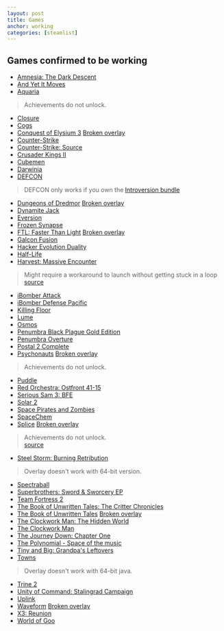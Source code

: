 ```yaml
---
layout: post
title: Games
anchor: working
categories: [steamlist]
---
```


Games confirmed to be working
-----------------------------

- [Amnesia: The Dark Descent](http://store.steampowered.com/app/57300/)
- [And Yet It Moves](http://store.steampowered.com/app/18700/)
- [Aquaria](http://store.steampowered.com/app/24420/)
> Achievements do not unlock.
- [Closure](http://store.steampowered.com/app/72000/)
- [Cogs](http://store.steampowered.com/app/26500/)
- [Conquest of Elysium 3](http://store.steampowered.com/app/211900/) [Broken overlay](#right_info)
- [Counter-Strike](http://store.steampowered.com/app/10/)
- [Counter-Strike: Source](http://store.steampowered.com/app/240/)
- [Crusader Kings II](http://store.steampowered.com/app/203770/)
- [Cubemen](http://store.steampowered.com/app/207250/)
- [Darwinia](http://store.steampowered.com/app/1500/)
- [DEFCON](http://store.steampowered.com/app/1520/)
> DEFCON only works if you own the [Introversion bundle](http://store.steampowered.com/sub/14002/)
- [Dungeons of Dredmor](http://store.steampowered.com/app/98800/) [Broken overlay](#right_info)
- [Dynamite Jack](http://store.steampowered.com/app/202730/)
- [Eversion](http://store.steampowered.com/app/33680/)
- [Frozen Synapse](http://store.steampowered.com/app/98200/)
- [FTL: Faster Than Light](http://store.steampowered.com/app/212680/) [Broken overlay](#right_info)
- [Galcon Fusion](http://store.steampowered.com/app/44200/)
- [Hacker Evolution Duality](http://store.steampowered.com/app/70120/)
- [Half-Life](http://store.steampowered.com/app/70/)
- [Harvest: Massive Encounter](http://store.steampowered.com/app/15400/)
> Might require a workaround to launch without getting stuck in a loop
[source](https://wiki.archlinux.org/index.php/Steam#Harvest:_Massive_Encounter)
- [iBomber Attack](http://store.steampowered.com/app/218660/)
- [iBomber Defense Pacific](http://store.steampowered.com/app/206690/)
- [Killing Floor](http://store.steampowered.com/app/1250/)
- [Lume](http://store.steampowered.com/app/105100/)
- [Osmos](http://store.steampowered.com/app/29180/)
- [Penumbra Black Plague Gold Edition](http://store.steampowered.com/app/22120/)
- [Penumbra Overture](http://store.steampowered.com/app/22180/)
- [Postal 2 Complete](http://store.steampowered.com/app/223470/)
- [Psychonauts](http://store.steampowered.com/app/3830/) [Broken overlay](#right_info)
> Achievements do not unlock.
- [Puddle](http://store.steampowered.com/app/222140/)
- [Red Orchestra: Ostfront 41-15](http://store.steampowered.com/app/1200/)
- [Serious Sam 3: BFE](http://store.steampowered.com/app/41070/)
- [Solar 2](http://store.steampowered.com/app/97000/)
- [Space Pirates and Zombies](http://store.steampowered.com/app/107200/)
- [SpaceChem](http://store.steampowered.com/app/92800/)
- [Splice](http://store.steampowered.com/app/209790/) [Broken overlay](#right_info)
> Achievements do not unlock.  
[source](http://steamcommunity.com/app/209790/discussions/0/864951657745931480/#c828925216497607741)
- [Steel Storm: Burning Retribution](http://store.steampowered.com/app/96200/)
> Overlay doesn't work with 64-bit version.
- [Spectraball](http://store.steampowered.com/app/18300/)
- [Superbrothers: Sword & Sworcery EP](http://store.steampowered.com/app/204060/)
- [Team Fortress 2](http://store.steampowered.com/app/440/)
- [The Book of Unwritten Tales: The Critter Chronicles](http://store.steampowered.com/app/221830/)
- [The Book of Unwritten Tales](http://store.steampowered.com/app/215160/) [Broken overlay](#right_info)
- [The Clockwork Man: The Hidden World](http://store.steampowered.com/app/111010/)
- [The Clockwork Man](http://store.steampowered.com/app/111000/)
- [The Journey Down: Chapter One](http://store.steampowered.com/app/220090/)
- [The Polynomial - Space of the music](http://store.steampowered.com/app/67000/)
- [Tiny and Big: Grandpa's Leftovers](http://store.steampowered.com/app/205910/)
- [Towns](http://store.steampowered.com/app/221020/)
> Overlay doesn't work with 64-bit java.
- [Trine 2](http://store.steampowered.com/app/35720/)
- [Unity of Command: Stalingrad Campaign](http://store.steampowered.com/app/218090/)
- [Uplink](http://store.steampowered.com/app/1510/)
- [Waveform](http://store.steampowered.com/app/204180/) [Broken overlay](#right_info)
- [X3: Reunion](http://store.steampowered.com/app/2810/)
- [World of Goo](http://store.steampowered.com/app/22000/)
